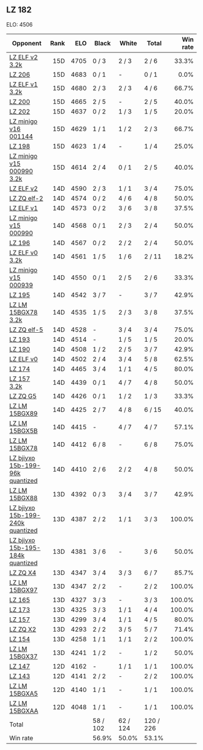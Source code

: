 ## LZ 182 ##

ELO: 4506

Opponent | Rank | ELO | Black | White | Total | Win rate
---------|-----:|----:|-------|-------|-------|-------:
[LZ ELF v2 3.2k](LZ%20ELF%20v2%203.2k.md) | 15D | 4705 | 0 / 3 | 2 / 3 | 2 / 6 | 33.3%
[LZ 206](LZ%20206.md) | 15D | 4683 | 0 / 1 | - | 0 / 1 | 0.0%
[LZ ELF v1 3.2k](LZ%20ELF%20v1%203.2k.md) | 15D | 4680 | 2 / 3 | 2 / 3 | 4 / 6 | 66.7%
[LZ 200](LZ%20200.md) | 15D | 4665 | 2 / 5 | - | 2 / 5 | 40.0%
[LZ 202](LZ%20202.md) | 15D | 4637 | 0 / 2 | 1 / 3 | 1 / 5 | 20.0%
[LZ minigo v16 001144](LZ%20minigo%20v16%20001144.md) | 15D | 4629 | 1 / 1 | 1 / 2 | 2 / 3 | 66.7%
[LZ 198](LZ%20198.md) | 15D | 4623 | 1 / 4 | - | 1 / 4 | 25.0%
[LZ minigo v15 000990 3.2k](LZ%20minigo%20v15%20000990%203.2k.md) | 15D | 4614 | 2 / 4 | 0 / 1 | 2 / 5 | 40.0%
[LZ ELF v2](LZ%20ELF%20v2.md) | 14D | 4590 | 2 / 3 | 1 / 1 | 3 / 4 | 75.0%
[LZ ZQ elf-2](LZ%20ZQ%20elf-2.md) | 14D | 4574 | 0 / 2 | 4 / 6 | 4 / 8 | 50.0%
[LZ ELF v1](LZ%20ELF%20v1.md) | 14D | 4573 | 0 / 2 | 3 / 6 | 3 / 8 | 37.5%
[LZ minigo v15 000990](LZ%20minigo%20v15%20000990.md) | 14D | 4568 | 0 / 1 | 2 / 3 | 2 / 4 | 50.0%
[LZ 196](LZ%20196.md) | 14D | 4567 | 0 / 2 | 2 / 2 | 2 / 4 | 50.0%
[LZ ELF v0 3.2k](LZ%20ELF%20v0%203.2k.md) | 14D | 4561 | 1 / 5 | 1 / 6 | 2 / 11 | 18.2%
[LZ minigo v15 000939](LZ%20minigo%20v15%20000939.md) | 14D | 4550 | 0 / 1 | 2 / 5 | 2 / 6 | 33.3%
[LZ 195](LZ%20195.md) | 14D | 4542 | 3 / 7 | - | 3 / 7 | 42.9%
[LZ LM 15BGX78 3.2k](LZ%20LM%2015BGX78%203.2k.md) | 14D | 4535 | 1 / 5 | 2 / 3 | 3 / 8 | 37.5%
[LZ ZQ elf-5](LZ%20ZQ%20elf-5.md) | 14D | 4528 | - | 3 / 4 | 3 / 4 | 75.0%
[LZ 193](LZ%20193.md) | 14D | 4514 | - | 1 / 5 | 1 / 5 | 20.0%
[LZ 190](LZ%20190.md) | 14D | 4508 | 1 / 2 | 2 / 5 | 3 / 7 | 42.9%
[LZ ELF v0](LZ%20ELF%20v0.md) | 14D | 4502 | 2 / 4 | 3 / 4 | 5 / 8 | 62.5%
[LZ 174](LZ%20174.md) | 14D | 4465 | 3 / 4 | 1 / 1 | 4 / 5 | 80.0%
[LZ 157 3.2k](LZ%20157%203.2k.md) | 14D | 4439 | 0 / 1 | 4 / 7 | 4 / 8 | 50.0%
[LZ ZQ G5](LZ%20ZQ%20G5.md) | 14D | 4426 | 0 / 1 | 1 / 2 | 1 / 3 | 33.3%
[LZ LM 15BGX89](LZ%20LM%2015BGX89.md) | 14D | 4425 | 2 / 7 | 4 / 8 | 6 / 15 | 40.0%
[LZ LM 15BGX5B](LZ%20LM%2015BGX5B.md) | 14D | 4415 | - | 4 / 7 | 4 / 7 | 57.1%
[LZ LM 15BGX78](LZ%20LM%2015BGX78.md) | 14D | 4412 | 6 / 8 | - | 6 / 8 | 75.0%
[LZ bjiyxo 15b-199-96k quantized](LZ%20bjiyxo%2015b-199-96k%20quantized.md) | 14D | 4410 | 2 / 6 | 2 / 2 | 4 / 8 | 50.0%
[LZ LM 15BGX88](LZ%20LM%2015BGX88.md) | 13D | 4392 | 0 / 3 | 3 / 4 | 3 / 7 | 42.9%
[LZ bjiyxo 15b-199-240k quantized](LZ%20bjiyxo%2015b-199-240k%20quantized.md) | 13D | 4387 | 2 / 2 | 1 / 1 | 3 / 3 | 100.0%
[LZ bjiyxo 15b-195-184k quantized](LZ%20bjiyxo%2015b-195-184k%20quantized.md) | 13D | 4381 | 3 / 6 | - | 3 / 6 | 50.0%
[LZ ZQ X4](LZ%20ZQ%20X4.md) | 13D | 4347 | 3 / 4 | 3 / 3 | 6 / 7 | 85.7%
[LZ LM 15BGX97](LZ%20LM%2015BGX97.md) | 13D | 4347 | 2 / 2 | - | 2 / 2 | 100.0%
[LZ 165](LZ%20165.md) | 13D | 4327 | 3 / 3 | - | 3 / 3 | 100.0%
[LZ 173](LZ%20173.md) | 13D | 4325 | 3 / 3 | 1 / 1 | 4 / 4 | 100.0%
[LZ 157](LZ%20157.md) | 13D | 4299 | 3 / 4 | 1 / 1 | 4 / 5 | 80.0%
[LZ ZQ X2](LZ%20ZQ%20X2.md) | 13D | 4293 | 2 / 2 | 3 / 5 | 5 / 7 | 71.4%
[LZ 154](LZ%20154.md) | 13D | 4258 | 1 / 1 | 1 / 1 | 2 / 2 | 100.0%
[LZ LM 15BGX37](LZ%20LM%2015BGX37.md) | 13D | 4241 | 1 / 2 | - | 1 / 2 | 50.0%
[LZ 147](LZ%20147.md) | 12D | 4162 | - | 1 / 1 | 1 / 1 | 100.0%
[LZ 143](LZ%20143.md) | 12D | 4141 | 2 / 2 | - | 2 / 2 | 100.0%
[LZ LM 15BGXA5](LZ%20LM%2015BGXA5.md) | 12D | 4140 | 1 / 1 | - | 1 / 1 | 100.0%
[LZ LM 15BGXAA](LZ%20LM%2015BGXAA.md) | 12D | 4048 | 1 / 1 | - | 1 / 1 | 100.0%
Total | | | 58 / 102 | 62 / 124 | 120 / 226 | 
Win rate| | | 56.9% | 50.0% | 53.1% | 
